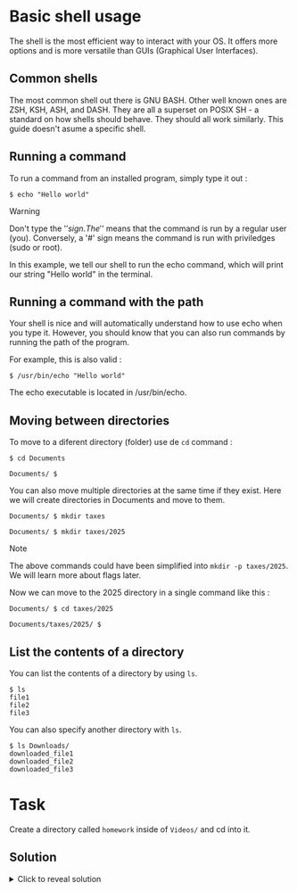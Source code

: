 # Basic shell usage

The shell is the most efficient way to interact with your OS. It offers more options and is more versatile than GUIs (Graphical User Interfaces).

## Common shells

The most common shell out there is GNU BASH. Other well known ones are ZSH, KSH, ASH, and DASH. They are all a superset on POSIX SH - a standard on how shells should behave. They should all work similarly. This guide doesn't asume a specific shell.

## Running a command

To run a command from an installed program, simply type it out :

```
$ echo "Hello world"
```

> [!WARNING]
> Don't type the '$' sign. The '$' means that the command is run by a regular user (you). Conversely, a '#' sign means the command is run with priviledges (sudo or root).

In this example, we tell our shell to run the echo command, which will print our string "Hello world" in the terminal.

## Running a command with the path

Your shell is nice and will automatically understand how to use echo when you type it. However, you should know that you can also run commands by running the path of the program.

For example, this is also valid :

```
$ /usr/bin/echo "Hello world"
```

The echo executable is located in /usr/bin/echo.

## Moving between directories

To move to a diferent directory (folder) use de ```cd``` command :

```
$ cd Documents
```

```
Documents/ $
```

You can also move multiple directories at the same time if they exist. Here we will create directories in Documents and move to them.

```
Documents/ $ mkdir taxes
```

```
Documents/ $ mkdir taxes/2025
```

> [!NOTE]
> The above commands could have been simplified into ```mkdir -p taxes/2025```. We will learn more about flags later.

Now we can move to the 2025 directory in a single command like this :

```
Documents/ $ cd taxes/2025
```

```
Documents/taxes/2025/ $
```

## List the contents of a directory

You can list the contents of a directory by using ```ls```.

```
$ ls
file1
file2
file3
```

You can also specify another directory with ```ls```.

```
$ ls Downloads/
downloaded_file1
downloaded_file2
downloaded_file3
```

# Task

Create a directory called ```homework``` inside of ```Videos/``` and cd into it. 

## Solution

<details>
    <summary>Click to reveal solution</summary>

    $ mkdir Videos/homework

    $ cd Videos/homework
</details>

